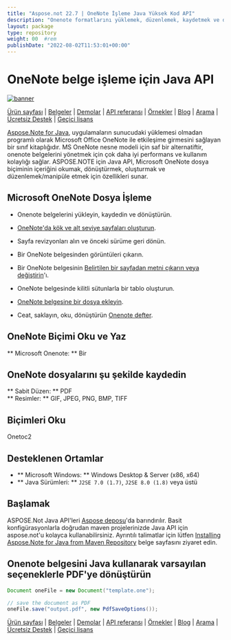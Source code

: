```yaml
---
title: "Aspose.not 22.7 | OneNote İşleme Java Yüksek Kod API" 
description: "Onenote formatlarını yüklemek, düzenlemek, kaydetmek ve dönüştürmek için java sınıf kütüphanesi. Sayfaları, resimleri, metinleri, tabloları, ekleri, etiketleri, görevleri, metin stillerini ve köprüleri destekler." 
layout: package
type: repository
weight: 00	#rem
publishDate: "2022-08-02T11:53:01+00:00"
---
```


# OneNote belge işleme için Java API
[![banner](../aspose_note-for-java-banner.png)](./)

[Ürün sayfası](https://products.aspose.com/note/java) | [Belgeler](https://docs.aspose.com/note/java/) | [Demolar](https://products.aspose.app/note/family) | [API referansı](https://apireference.aspose.com/note/java) | [Örnekler](https://github.com/aspose-note/Aspose.Note-for-Java) | [Blog](https://blog.aspose.com/category/note/) | [Arama](https://search.aspose.com/) | [Ücretsiz Destek](https://forum.aspose.com/c/note) | [Geçici lisans](https://purchase.aspose.com/temporary-license)

[Aspose.Note for Java](https://products.aspose.com/note/java), uygulamaların sunucudaki yüklemesi olmadan programlı olarak Microsoft Office OneNote ile etkileşime girmesini sağlayan bir sınıf kitaplığıdır. MS OneNote nesne modeli için saf bir alternatiftir, onenote belgelerini yönetmek için çok daha iyi performans ve kullanım kolaylığı sağlar. ASPOSE.NOTE için Java API, Microsoft OneNote dosya biçiminin içeriğini okumak, dönüştürmek, oluşturmak ve düzenlemek/manipüle etmek için özellikleri sunar.

## Microsoft OneNote Dosya İşleme
- Onenote belgelerini yükleyin, kaydedin ve dönüştürün.

- [OneNote'da kök ve alt seviye sayfaları oluşturun](https://docs.aspose.com/note/java/working-with-pages/).
- Sayfa revizyonları alın ve önceki sürüme geri dönün.
- Bir OneNote belgesinden görüntüleri çıkarın.

- Bir OneNote belgesinin [Belirtilen bir sayfadan metni çıkarın veya değiştirin](https://docs.aspose.com/note/java/working-with-text/)'ı.
- OneNote belgesinde kilitli sütunlarla bir tablo oluşturun.

- [OneNote belgesine bir dosya ekleyin](https://docs.aspose.com/note/java/working-with-attachments/).

- Ceat, saklayın, oku, dönüştürün [Onenote defter](https://docs.aspose.com/note/java/working-with-onenote-notebook/).

## OneNote Biçimi Oku ve Yaz
** Microsoft Onenote: ** Bir

## OneNote dosyalarını şu şekilde kaydedin
** Sabit Düzen: ** PDF \
** Resimler: ** GIF, JPEG, PNG, BMP, TIFF

## Biçimleri Oku
Onetoc2

## Desteklenen Ortamlar
- ** Microsoft Windows: ** Windows Desktop & Server (x86, x64)
- ** Java Sürümleri: ** `J2SE 7.0 (1.7)`, `J2SE 8.0 (1.8)` veya üstü

## Başlamak

ASPOSE.Not Java API'leri [Aspose deposu](https://repository.aspose.com/note/)'da barındırılır. Basit konfigürasyonlarla doğrudan maven projelerinizde Java API için aspose.not'u kolayca kullanabilirsiniz. Ayrıntılı talimatlar için lütfen [Installing Aspose.Note for Java from Maven Repository](https://docs.aspose.com/note/java/installation/) belge sayfasını ziyaret edin.

## Onenote belgesini Java kullanarak varsayılan seçeneklerle PDF'ye dönüştürün

```java
Document oneFile = new Document("template.one");

// save the document as PDF
oneFile.save("output.pdf", new PdfSaveOptions());
```

[Ürün sayfası](https://products.aspose.com/note/java) | [Belgeler](https://docs.aspose.com/note/java/) | [Demolar](https://products.aspose.app/note/family) | [API referansı](https://apireference.aspose.com/note/java) | [Örnekler](https://github.com/aspose-note/Aspose.Note-for-Java) | [Blog](https://blog.aspose.com/category/note/) | [Arama](https://search.aspose.com/) | [Ücretsiz Destek](https://forum.aspose.com/c/note) | [Geçici lisans](https://purchase.aspose.com/temporary-license)

